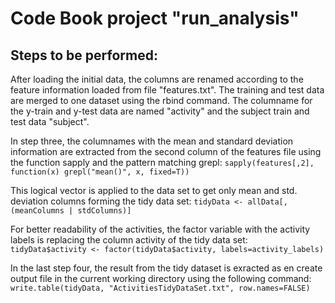 # Code Book project "run_analysis"

## Steps to be performed: 
After loading the initial data, the columns are renamed according to the feature information loaded from file "features.txt". 
The training and test data are merged to one dataset using the rbind command. The columname for the y-train and y-test data are named "activity" and the subject train and test data "subject". 

In step three, the columnames with the mean and standard deviation information are extracted from the second column of the features file using the function sapply and the pattern matching grepl: 
`sapply(features[,2], function(x) grepl("mean()", x, fixed=T))`

This logical vector is applied to the data set to get only mean and std. deviation columns forming the tidy data set:
`tidyData <- allData[, (meanColumns | stdColumns)]`

For better readability of the activities, the factor variable with the activity labels is replacing the column activity of the tidy data set:
`tidyData$activity <- factor(tidyData$activity, labels=activity_labels)`

In the last step four, the result from the tidy dataset is exracted as en create output file in the current working directory using the following command:
`write.table(tidyData, "ActivitiesTidyDataSet.txt", row.names=FALSE)`

